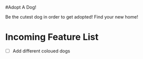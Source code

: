 #Adopt A Dog!

Be the cutest dog in order to get adopted! Find your new home!

# Incoming Feature List

- [ ] Add different coloued dogs